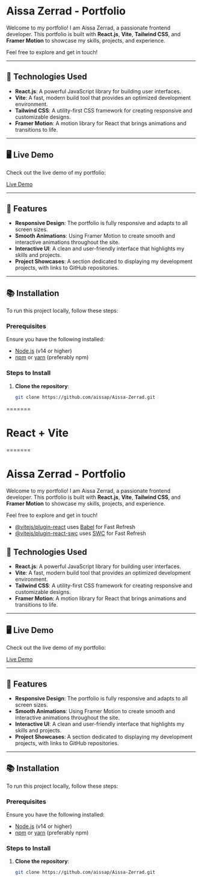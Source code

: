 
# Aissa Zerrad - Portfolio

Welcome to my portfolio! I am Aissa Zerrad, a passionate frontend developer. This portfolio is built with **React.js**, **Vite**, **Tailwind CSS**, and **Framer Motion** to showcase my skills, projects, and experience.

Feel free to explore and get in touch!

---

## 🔧 Technologies Used

- **React.js**: A powerful JavaScript library for building user interfaces.
- **Vite**: A fast, modern build tool that provides an optimized development environment.
- **Tailwind CSS**: A utility-first CSS framework for creating responsive and customizable designs.
- **Framer Motion**: A motion library for React that brings animations and transitions to life.

---

## 🖥️ Live Demo

Check out the live demo of my portfolio:

[Live Demo](https://aissazerrad.org)

---

## 🚀 Features

- **Responsive Design**: The portfolio is fully responsive and adapts to all screen sizes.
- **Smooth Animations**: Using Framer Motion to create smooth and interactive animations throughout the site.
- **Interactive UI**: A clean and user-friendly interface that highlights my skills and projects.
- **Project Showcases**: A section dedicated to displaying my development projects, with links to GitHub repositories.

---

## 📚 Installation

To run this project locally, follow these steps:

### Prerequisites
Ensure you have the following installed:
- [Node.js](https://nodejs.org/) (v14 or higher)
- [npm](https://www.npmjs.com/) or [yarn](https://yarnpkg.com/) (preferably npm)

### Steps to Install

1. **Clone the repository**:
   ```bash
   git clone https://github.com/aissap/Aissa-Zerrad.git

=======
# React + Vite
=======
# Aissa Zerrad - Portfolio


Welcome to my portfolio! I am Aissa Zerrad, a passionate frontend developer. This portfolio is built with **React.js**, **Vite**, **Tailwind CSS**, and **Framer Motion** to showcase my skills, projects, and experience.

Feel free to explore and get in touch!

- [@vitejs/plugin-react](https://github.com/vitejs/vite-plugin-react/blob/main/packages/plugin-react/README.md) uses [Babel](https://babeljs.io/) for Fast Refresh
- [@vitejs/plugin-react-swc](https://github.com/vitejs/vite-plugin-react-swc) uses [SWC](https://swc.rs/) for Fast Refresh




## 🔧 Technologies Used

- **React.js**: A powerful JavaScript library for building user interfaces.
- **Vite**: A fast, modern build tool that provides an optimized development environment.
- **Tailwind CSS**: A utility-first CSS framework for creating responsive and customizable designs.
- **Framer Motion**: A motion library for React that brings animations and transitions to life.

---

## 🖥️ Live Demo

Check out the live demo of my portfolio:

[Live Demo](https://aissazerrad.org)

---

## 🚀 Features

- **Responsive Design**: The portfolio is fully responsive and adapts to all screen sizes.
- **Smooth Animations**: Using Framer Motion to create smooth and interactive animations throughout the site.
- **Interactive UI**: A clean and user-friendly interface that highlights my skills and projects.
- **Project Showcases**: A section dedicated to displaying my development projects, with links to GitHub repositories.

---

## 📚 Installation

To run this project locally, follow these steps:

### Prerequisites
Ensure you have the following installed:
- [Node.js](https://nodejs.org/) (v14 or higher)
- [npm](https://www.npmjs.com/) or [yarn](https://yarnpkg.com/) (preferably npm)

### Steps to Install

1. **Clone the repository**:
   ```bash
   git clone https://github.com/aissap/Aissa-Zerrad.git

